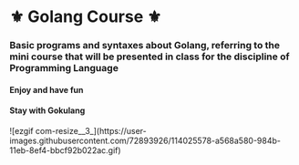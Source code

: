 <h1> ⚜️ Golang Course ⚜️</h1>

<h3> Basic programs and syntaxes about Golang, referring to the mini course that will be presented in class for the discipline of Programming Language </h3>
<h4> Enjoy and have fun </h4>
<h4>Stay with Gokulang</h4> 
![ezgif com-resize__3_](https://user-images.githubusercontent.com/72893926/114025578-a568a580-984b-11eb-8ef4-bbcf92b022ac.gif)

